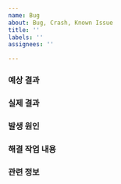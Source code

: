 ```yaml
---
name: Bug
about: Bug, Crash, Known Issue
title: ''
labels: ''
assignees: ''

---
```


### 예상 결과

### 실제 결과

### 발생 원인

### 해결 작업 내용

### 관련 정보
